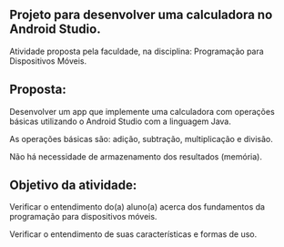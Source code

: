 ## Projeto para desenvolver uma calculadora no Android Studio.
Atividade proposta pela faculdade, na disciplina: Programação para Dispositivos Móveis.


## Proposta: 
  Desenvolver um app que implemente uma calculadora com operações básicas utilizando o Android Studio com a linguagem Java. 
  
  As operações básicas são: adição, subtração, multiplicação e divisão. 
  
  Não há necessidade de armazenamento dos resultados (memória).
  
 
 ## Objetivo da atividade:
  Verificar o entendimento do(a) aluno(a) acerca dos fundamentos da programação para dispositivos móveis. 
  
  Verificar o entendimento de suas características e formas de uso.
  
